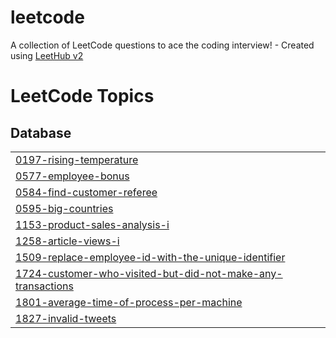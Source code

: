 # leetcode
A collection of LeetCode questions to ace the coding interview! - Created using [LeetHub v2](https://github.com/arunbhardwaj/LeetHub-2.0)

<!---LeetCode Topics Start-->
# LeetCode Topics
## Database
|  |
| ------- |
| [0197-rising-temperature](https://github.com/HYE77/leetcode/tree/master/0197-rising-temperature) |
| [0577-employee-bonus](https://github.com/HYE77/leetcode/tree/master/0577-employee-bonus) |
| [0584-find-customer-referee](https://github.com/HYE77/leetcode/tree/master/0584-find-customer-referee) |
| [0595-big-countries](https://github.com/HYE77/leetcode/tree/master/0595-big-countries) |
| [1153-product-sales-analysis-i](https://github.com/HYE77/leetcode/tree/master/1153-product-sales-analysis-i) |
| [1258-article-views-i](https://github.com/HYE77/leetcode/tree/master/1258-article-views-i) |
| [1509-replace-employee-id-with-the-unique-identifier](https://github.com/HYE77/leetcode/tree/master/1509-replace-employee-id-with-the-unique-identifier) |
| [1724-customer-who-visited-but-did-not-make-any-transactions](https://github.com/HYE77/leetcode/tree/master/1724-customer-who-visited-but-did-not-make-any-transactions) |
| [1801-average-time-of-process-per-machine](https://github.com/HYE77/leetcode/tree/master/1801-average-time-of-process-per-machine) |
| [1827-invalid-tweets](https://github.com/HYE77/leetcode/tree/master/1827-invalid-tweets) |
<!---LeetCode Topics End-->